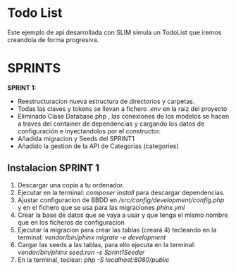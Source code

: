 # Todo List 
Este ejemplo de api desarrollada con SLIM simula un TodoList que iremos creandola de forma progresiva.


# SPRINTS
**SPRINT 1:**
- Reestructuracion nueva estructura de directorios y carpetas.
- Todas las claves y tokens se llevan a fichero *.env* en la raiz del proyecto
- Eliminado Clase Database.php , las conexiones de los modelos se hacen a traves del container de dependencias y cargando los datos 
  de configuración e inyectandolos por el constructor.
- Añadida migracion y Seeds del SPRINT1
- Añadido la gestion de la API de Categorias (categories)


## Instalacion SPRINT 1
1. Descargar una copia a tu ordenador.
2. Ejecutar en la terminal: *composer install* para descargar dependencias.
3. Ajustar configuracion de BBDD en */src/config/development/config.php* y en el fichero que se usa para las migraciones *phinx.yml*
4. Crear la base de datos que se vaya a usar y que tenga el mismo nombre que en los ficheros de configuracion
5. Ejecutar la migracion para crear las tablas (creará 4) tecleando en la terminal: *vendor/bin/phinx migrate -e development* 
6. Cargar las seeds a las tablas, para ello ejecuta en la terminal: *vendor/bin/phinx seed:run -s Sprint1Seeder* 
7. En la terminal, teclear: *php -S localhost:8080/public*
